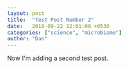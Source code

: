 ```yaml
---
layout: post
title:  "Test Post Number 2"
date:   2018-09-22 12:01:00 +0530
categories: ["science", "microbiome"]
author: "Dan"
---
```


Now I'm adding a second test post. 